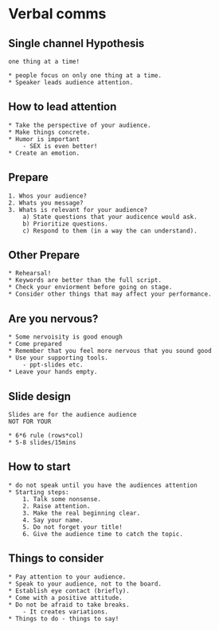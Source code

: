 # Verbal comms


## Single channel Hypothesis
    one thing at a time!

    * people focus on only one thing at a time.
    * Speaker leads audience attention.


## How to lead attention

    * Take the perspective of your audience.
    * Make things concrete.
    * Humor is important
        - SEX is even better!
    * Create an emotion.

## Prepare
    1. Whos your audience?
    2. Whats you message?
    3. Whats is relevant for your audience?
        a) State questions that your audicence would ask.
        b) Prioritize questions.
        c) Respond to them (in a way the can understand).


## Other Prepare

    * Rehearsal!
    * Keywords are better than the full script.
    * Check your enviorment before going on stage.
    * Consider other things that may affect your performance.

## Are you nervous?
    * Some nervoisity is good enough
    * Come prepared
    * Remember that you feel more nervous that you sound good
    * Use your supporting tools.
        - ppt-slides etc.
    * Leave your hands empty.

## Slide design
    Slides are for the audience audience 
    NOT FOR YOUR

    * 6*6 rule (rows*col)
    * 5-8 slides/15mins

## How to start
    * do not speak until you have the audiences attention
    * Starting steps:
        1. Talk some nonsense.
        2. Raise attention.
        3. Make the real beginning clear.
        4. Say your name.
        5. Do not forget your title!
        6. Give the audience time to catch the topic.

## Things to consider

    * Pay attention to your audience.
    * Speak to your audience, not to the board.
    * Establish eye contact (briefly).
    * Come with a positive attitude.
    * Do not be afraid to take breaks.
        - It creates variations.
    * Things to do - things to say!

## 
